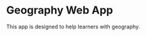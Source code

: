 Geography Web App
======================================
This app is designed to help learners with geography.